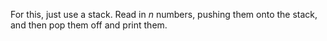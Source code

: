 For this, just use a stack. Read in *n* numbers, pushing them onto the stack, and then pop them off and print them.

